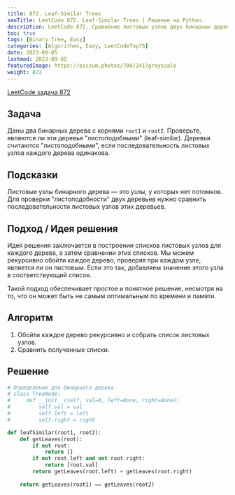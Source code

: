 ```yaml
---
title: 872. Leaf-Similar Trees
seoTitle: LeetCode 872. Leaf-Similar Trees | Решение на Python.
description: LeetCode 872. Сравнение листовых узлов двух бинарных деревьев. Разбор задачи.
toc: true
tags: [Binary Tree, Easy]
categories: [Algorithms, Easy, LeetCodeTop75]
date: 2023-09-05
lastmod: 2023-09-05
featuredImage: https://picsum.photos/700/241?grayscale
weight: 872
---
```


[LeetCode задача 872](<https://leetcode.com/problems/leaf-similar-trees/>)

## Задача

Даны два бинарных дерева с корнями `root1` и `root2`. Проверьте, являются ли эти деревья "листоподобными" (leaf-similar). Деревья считаются "листоподобными", если последовательность листовых узлов каждого дерева одинакова.

## Подсказки

Листовые узлы бинарного дерева — это узлы, у которых нет потомков. Для проверки "листоподобности" двух деревьев нужно сравнить последовательности листовых узлов этих деревьев.

## Подход / Идея решения

Идея решения заключается в построении списков листовых узлов для каждого дерева, а затем сравнении этих списков. Мы можем рекурсивно обойти каждое дерево, проверяя при каждом узле, является ли он листовым. Если это так, добавляем значение этого узла в соответствующий список.

Такой подход обеспечивает простое и понятное решение, несмотря на то, что он может быть не самым оптимальным по времени и памяти.

## Алгоритм

1. Обойти каждое дерево рекурсивно и собрать список листовых узлов.
2. Сравнить полученные списки.

## Решение

```python
# Определение для бинарного дерева.
# class TreeNode:
#     def __init__(self, val=0, left=None, right=None):
#         self.val = val
#         self.left = left
#         self.right = right

def leafSimilar(root1, root2):
    def getLeaves(root):
        if not root:
            return []
        if not root.left and not root.right:
            return [root.val]
        return getLeaves(root.left) + getLeaves(root.right)
        
    return getLeaves(root1) == getLeaves(root2)
```
